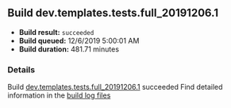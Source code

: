 ## Build dev.templates.tests.full_20191206.1
- **Build result:** `succeeded`
- **Build queued:** 12/6/2019 5:00:01 AM
- **Build duration:** 481.71 minutes
### Details
Build [dev.templates.tests.full_20191206.1](https://winappstudio.visualstudio.com/web/build.aspx?pcguid=a4ef43be-68ce-4195-a619-079b4d9834c2&builduri=vstfs%3a%2f%2f%2fBuild%2fBuild%2f32221) succeeded
Find detailed information in the [build log files]()
